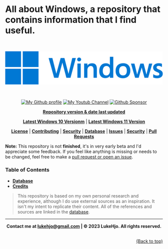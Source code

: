 # **All about Windows, a repository that contains information that I find useful.**

<div align="center">
	<br />
	<p>
		<a href="#"><img src="./assets/Windows/win.png" width="540" alt="Windows Logo" /></a>
	</p>
	<br />
	<p>
		<a href="https://github.com/luke-beep"><img src="https://img.shields.io/badge/github-view-blue?style=flat-square&logo=github" alt="My Github profile" /></a>
        <a href="https://www.youtube.com/channel/UC_-YAH9OBLVVWom_wV4HHxw"><img src="https://img.shields.io/badge/youtube-view-blue?style=flat-square&logo=youtube" alt="My Youtub Channel"></a>
		<a href="https://github.com/sponsors/luke-beep"><img src="https://img.shields.io/github/sponsors/luke-beep?style=flat-square" alt="Github Sponsor"/></a>
</div>

<div align="center">

[**Repository version & date last updated**](/docs/VERSION.md) 

[**Latest Windows 10 Versionm**](https://learn.microsoft.com/en-us/windows/release-health/release-information) | [**Latest Windows 11 Version**](https://learn.microsoft.com/en-us/windows/release-health/windows11-release-information)

[**License**](/LICENSE) | [**Contributing**](.github/CONTRIBUTING.md) | [**Security**](.github/SECURITY.md) | [**Database**](/docs/DATABASE.md) | [**Issues**](https://github.com/luke-beep/guide-to-optimizing-windows/issues) | [**Security**](.github/SECURITY.md) | [**Pull Requests**](.github/PULL_REQUEST_TEMPLATE.md)

</div>

**Note:** This repository is not **finished**, it's in very early beta and I'd appreciate some feedback. If you feel like anything is missing or needs to be changed, feel free to make a [pull request or open an issue](/SECURITY.md#reporting-a-vulnerability).

### **Table of Contents**

- [**Database**](/docs/DATABASE.md)
- [**Credits**](/docs/DATABASE.md)

> This repository is based on my own personal research and experience, although I do use external sources as an inspiration. It isn't my intent to replicate their content. All of the references and sources are linked in the [database](/docs/DATABASE.md). 

---


**<div align="center" id="footer"> Contact me at lukehjo@gmail.com | © 2023 LukeHjo. All rights reserved. <div>**
<br>

<div align="right"><a href="#">(Back to top)</a></div>
